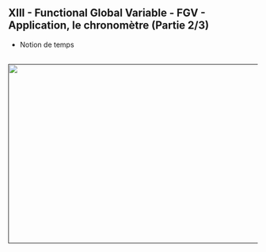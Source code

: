 <h2 dir="auto" id="user-content-h_174031069121655196260265"><strong>XIII -&nbsp;Functional Global Variable</strong><strong>&nbsp;</strong><strong>- FGV&nbsp;</strong><strong>- Application, le chronom&egrave;tre&nbsp;</strong><strong>(Partie 2/3)</strong></h2>
<ul dir="auto">
<li>Notion de temps</li>
</ul>
<p dir="auto"></p>
<p>&nbsp;<a href=""><img src="Chapitre XIII Youtube.png" width="640" height="362" alt="" style="display: block; margin-left: auto; margin-right: auto;" /></a></p>

